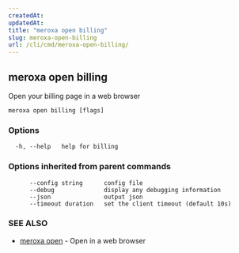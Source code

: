 ```yaml
---
createdAt: 
updatedAt: 
title: "meroxa open billing"
slug: meroxa-open-billing
url: /cli/cmd/meroxa-open-billing/
---
```

## meroxa open billing

Open your billing page in a web browser

```
meroxa open billing [flags]
```

### Options

```
  -h, --help   help for billing
```

### Options inherited from parent commands

```
      --config string      config file
      --debug              display any debugging information
      --json               output json
      --timeout duration   set the client timeout (default 10s)
```

### SEE ALSO

* [meroxa open](/cli/cmd/meroxa-open/)	 - Open in a web browser

